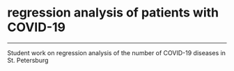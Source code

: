 # regression analysis of patients with COVID-19
***
Student work on regression analysis of the number of COVID-19 diseases in St. Petersburg
